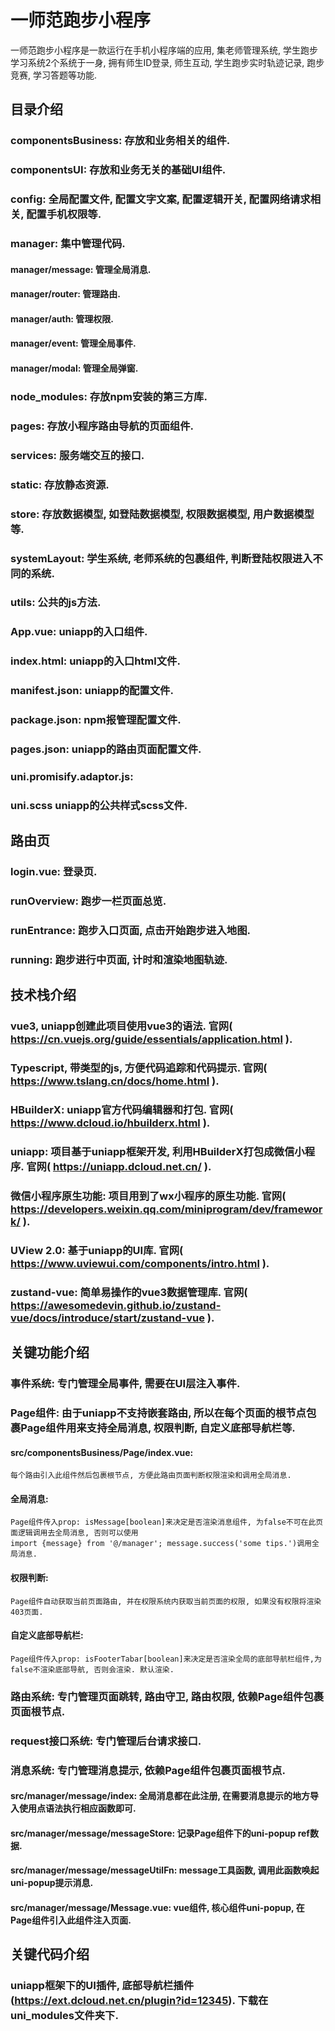 # 一师范跑步小程序
一师范跑步小程序是一款运行在手机小程序端的应用, 集老师管理系统, 学生跑步学习系统2个系统于一身, 
拥有师生ID登录, 师生互动, 学生跑步实时轨迹记录, 跑步竞赛, 学习答题等功能.


## 目录介绍
### componentsBusiness: 存放和业务相关的组件.

### componentsUI: 存放和业务无关的基础UI组件.

### config: 全局配置文件, 配置文字文案, 配置逻辑开关, 配置网络请求相关, 配置手机权限等.

### manager: 集中管理代码.
#### manager/message: 管理全局消息.
#### manager/router: 管理路由.
#### manager/auth: 管理权限.
#### manager/event: 管理全局事件.
#### manager/modal: 管理全局弹窗.

### node_modules: 存放npm安装的第三方库.

### pages: 存放小程序路由导航的页面组件.

### services: 服务端交互的接口.

### static: 存放静态资源.

### store: 存放数据模型, 如登陆数据模型, 权限数据模型, 用户数据模型等.

### systemLayout: 学生系统, 老师系统的包裹组件, 判断登陆权限进入不同的系统.

### utils: 公共的js方法.

### App.vue: uniapp的入口组件.

### index.html: uniapp的入口html文件.

### manifest.json: uniapp的配置文件.

### package.json: npm报管理配置文件.

### pages.json: uniapp的路由页面配置文件.

### uni.promisify.adaptor.js: 

### uni.scss uniapp的公共样式scss文件.


## 路由页
### login.vue: 登录页.
### runOverview: 跑步一栏页面总览.
### runEntrance: 跑步入口页面, 点击开始跑步进入地图.
### running: 跑步进行中页面, 计时和渲染地图轨迹.


## 技术栈介绍
### vue3, uniapp创建此项目使用vue3的语法. 官网( https://cn.vuejs.org/guide/essentials/application.html ).

### Typescript, 带类型的js, 方便代码追踪和代码提示. 官网( https://www.tslang.cn/docs/home.html ).

### HBuilderX: uniapp官方代码编辑器和打包. 官网( https://www.dcloud.io/hbuilderx.html ).

### uniapp: 项目基于uniapp框架开发, 利用HBuilderX打包成微信小程序. 官网( https://uniapp.dcloud.net.cn/ ).

### 微信小程序原生功能: 项目用到了wx小程序的原生功能. 官网( https://developers.weixin.qq.com/miniprogram/dev/framework/ ).

### UView 2.0: 基于uniapp的UI库. 官网( https://www.uviewui.com/components/intro.html ).

### zustand-vue: 简单易操作的vue3数据管理库. 官网( https://awesomedevin.github.io/zustand-vue/docs/introduce/start/zustand-vue ).


## 关键功能介绍
### 事件系统: 专门管理全局事件, 需要在UI层注入事件.



### Page组件: 由于uniapp不支持嵌套路由, 所以在每个页面的根节点包裹Page组件用来支持全局消息, 权限判断, 自定义底部导航栏等.
#### src/componentsBusiness/Page/index.vue:
	每个路由引入此组件然后包裹根节点, 方便此路由页面判断权限渲染和调用全局消息.
	
#### 全局消息: 
	Page组件传入prop: isMessage[boolean]来决定是否渲染消息组件, 为false不可在此页面逻辑调用去全局消息, 否则可以使用
	import {message} from '@/manager'; message.success('some tips.')调用全局消息.
	
#### 权限判断:
	Page组件自动获取当前页面路由, 并在权限系统内获取当前页面的权限, 如果没有权限将渲染403页面.
	
####  自定义底部导航栏:
	Page组件传入prop: isFooterTabar[boolean]来决定是否渲染全局的底部导航栏组件,为false不渲染底部导航, 否则会渲染. 默认渲染.



### 路由系统: 专门管理页面跳转, 路由守卫, 路由权限, 依赖Page组件包裹页面根节点.



### request接口系统: 专门管理后台请求接口.



### 消息系统: 专门管理消息提示, 依赖Page组件包裹页面根节点.
#### src/manager/message/index: 全局消息都在此注册, 在需要消息提示的地方导入使用点语法执行相应函数即可.
#### src/manager/message/messageStore: 记录Page组件下的uni-popup ref数据.
#### src/manager/message/messageUtilFn: message工具函数, 调用此函数唤起uni-popup提示消息.
#### src/manager/message/Message.vue: vue组件, 核心组件uni-popup, 在Page组件引入此组件注入页面.


## 关键代码介绍
### uniapp框架下的UI插件, 底部导航栏插件 (https://ext.dcloud.net.cn/plugin?id=12345). 下载在uni_modules文件夹下.

